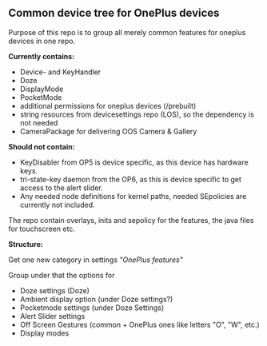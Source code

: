 Common device tree for OnePlus devices
--------------------------------------

Purpose of this repo is to group all merely common features for oneplus devices in one repo.

**Currently contains:**
- Device- and KeyHandler
- Doze
- DisplayMode
- PocketMode
- additional permissions for oneplus devices (/prebuilt)
- string resources from devicesettings repo (LOS), so the dependency is not needed
- CameraPackage for delivering OOS Camera & Gallery

**Should not contain:**
- KeyDisabler from OP5 is device specific, as this device has hardware keys.
- tri-state-key daemon from the OP6, as this is device specific to get access to the alert slider.
- Any needed node definitions for kernel paths, needed SEpolicies are currently not included.

The repo contain overlays, inits and sepolicy for the features, the java files for touchscreen etc.

**Structure:**

Get one new category in settings _"OnePlus features"_

Group under that the options for
- Doze settings (Doze)
- Ambient display option (under Doze settings?)
- Pocketmode settings (under Doze Settings)
- Alert Slider settings
- Off Screen Gestures (common + OnePlus ones like letters "O", "W", etc.)
- Display modes
